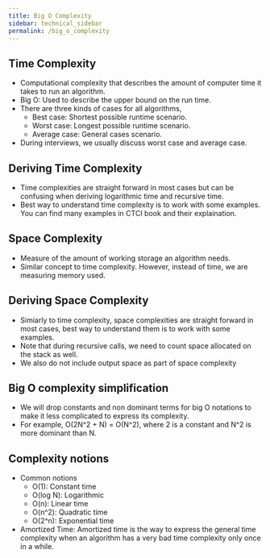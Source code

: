 ```yaml
---
title: Big O Complexity
sidebar: technical_sidebar
permalink: /big_o_complexity
---
```


## Time Complexity
- Computational complexity that describes the amount of computer time it takes to run an algorithm.
- Big O: Used to describe the upper bound on the run time. 
- There are three kinds of cases for all algorithms,
  - Best case: Shortest possible runtime scenario.
  - Worst case: Longest possible runtime scenario.
  - Average case: General cases scenario.
- During interviews, we usually discuss worst case and average case.

## Deriving Time Complexity
- Time complexities are straight forward in most cases but can be confusing when deriving logarithmic time and recursive time.
- Best way to understand time complexity is to work with some examples. You can find many examples in CTCI book and their explaination.

## Space Complexity
- Measure of the amount of working storage an algorithm needs.
- Similar concept to time complexity. However, instead of time, we are measuring memory used.

## Deriving Space Complexity
- Simiarly to time complexity, space complexities are straight forward in most cases, best way to understand them is to work with some examples. 
- Note that during recursive calls, we need to count space allocated on the stack as well.
- We also do not include output space as part of space complexity

## Big O complexity simplification
- We will drop constants and non dominant terms for big O notations to make it less complicated to express its complexity.
- For example, O(2N^2 + N) = O(N^2), where 2 is a constant and N^2 is more dominant than N.

## Complexity notions
- Common notions
  - O(1): Constant time
  - O(log N): Logarithmic
  - O(n): Linear time
  - O(n^2): Quadratic time
  - O(2^n): Exponential time
- Amortized Time: Amortized time is the way to express the general time complexity when an algorithm has a very bad time complexity only once in a while.
